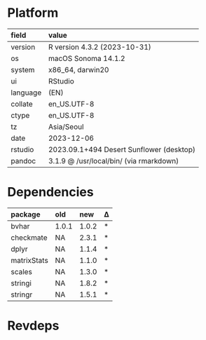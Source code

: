 # Platform

|field    |value                                    |
|:--------|:----------------------------------------|
|version  |R version 4.3.2 (2023-10-31)             |
|os       |macOS Sonoma 14.1.2                      |
|system   |x86_64, darwin20                         |
|ui       |RStudio                                  |
|language |(EN)                                     |
|collate  |en_US.UTF-8                              |
|ctype    |en_US.UTF-8                              |
|tz       |Asia/Seoul                               |
|date     |2023-12-06                               |
|rstudio  |2023.09.1+494 Desert Sunflower (desktop) |
|pandoc   |3.1.9 @ /usr/local/bin/ (via rmarkdown)  |

# Dependencies

|package     |old   |new   |Δ  |
|:-----------|:-----|:-----|:--|
|bvhar       |1.0.1 |1.0.2 |*  |
|checkmate   |NA    |2.3.1 |*  |
|dplyr       |NA    |1.1.4 |*  |
|matrixStats |NA    |1.1.0 |*  |
|scales      |NA    |1.3.0 |*  |
|stringi     |NA    |1.8.2 |*  |
|stringr     |NA    |1.5.1 |*  |

# Revdeps

